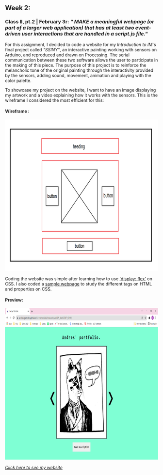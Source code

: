 ## Week 2:

### Class II, pt.2 | February 3r: _" MAKE a meaningful webpage (or part of a larger web application) that has at least two event-driven user interactions that are handled in a script.js file."_

For this assignment, I decided to code a website for my _Introduction to IM_'s final project called _"SSINY"_, an interactive painting working with sensors on Arduino, and reproduced and drawn on Processing. The serial communication between these two software allows the user to participate in the making of this piece. The purpose of this project is to reinforce the melancholic tone of the original painting through the interactivity provided by the sensors, adding sound, movement, animation and playing with the color palette.

To showcase my project on the website, I want to have an image displaying my artwork and a video explaining how it works with the sensors. This is the wireframe I considered the most efficient for this:

#### Wireframe :

<img src="wireframe.png" height ="500" />

Coding the website was simple after learning how to use ['display: flex'](https://flexboxfroggy.com/) on CSS. I also coded a [sample webpage](https://andresugartechea.github.io/ConnectionsLab/homework/week1/1_intro_to_html/) to study the different tags on HTML and properties on CSS.

#### Preview: 

<img src="screenshot.png" height ="500" />

[_Click here to see my website_](https://andresugartechea.github.io/ConnectionsLab/homework/week2/5_JAVASCRIPT_SSINY/)


